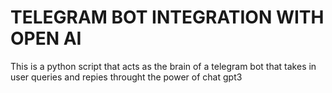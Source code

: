 # TELEGRAM BOT INTEGRATION WITH OPEN AI

This is a python script that acts as the brain of a telegram bot that takes in user queries and repies throught the power of chat gpt3